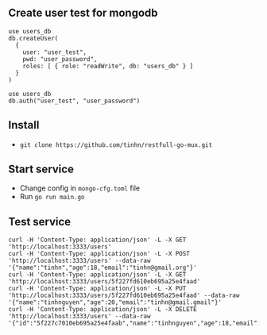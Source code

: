 
## Create user test for mongodb
```
use users_db
db.createUser(
  {
    user: "user_test",
    pwd: "user_password",
    roles: [ { role: "readWrite", db: "users_db" } ]
  }
)

use users_db
db.auth("user_test", "user_password")
```
## Install
* `git clone https://github.com/tinhn/restfull-go-mux.git`


## Start service
* Change config in `mongo-cfg.toml` file
* Run `go run main.go`

## Test service
```
curl -H 'Content-Type: application/json' -L -X GET 'http://localhost:3333/users'
curl -H 'Content-Type: application/json' -L -X POST 'http://localhost:3333/users' --data-raw '{"name":"tinhn","age":18,"email":"tinhn@gmail.org"}'
curl -H 'Content-Type: application/json' -L -X GET 'http://localhost:3333/users/5f227fd610eb695a25e4faad'
curl -H 'Content-Type: application/json' -L -X PUT 'http://localhost:3333/users/5f227fd610eb695a25e4faad' --data-raw '{"name":"tinhnguyen","age":20,"email":"tinhn@gmail.gmail"}'
curl -H 'Content-Type: application/json' -L -X DELETE 'http://localhost:3333/users' --data-raw '{"id":"5f227c7010eb695a25e4faab","name":"tinhnguyen","age":18,"email":"tinhn@gmail.vn"}'

```
